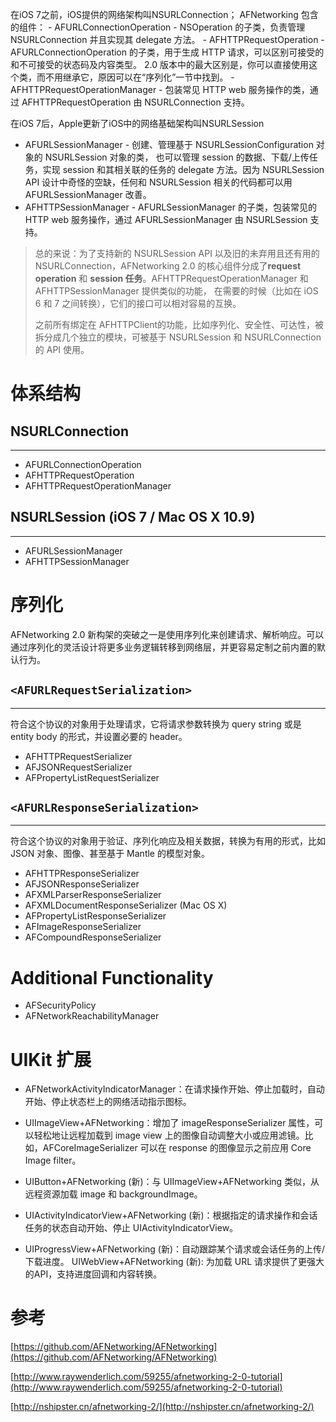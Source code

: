 在iOS 7之前，iOS提供的网络架构叫NSURLConnection； AFNetworking 包含的组件： - AFURLConnectionOperation - NSOperation 的子类，负责管理 NSURLConnection 并且实现其 delegate 方法。 - AFHTTPRequestOperation - AFURLConnectionOperation 的子类，用于生成 HTTP 请求，可以区别可接受的和不可接受的状态码及内容类型。 2.0 版本中的最大区别是，你可以直接使用这个类，而不用继承它，原因可以在“序列化”一节中找到。 - AFHTTPRequestOperationManager - 包装常见 HTTP web 服务操作的类，通过 AFHTTPRequestOperation 由 NSURLConnection 支持。

在iOS 7后，Apple更新了iOS中的网络基础架构叫NSURLSession

-	AFURLSessionManager - 创建、管理基于 NSURLSessionConfiguration 对象的 NSURLSession 对象的类， 也可以管理 session 的数据、下载/上传任务，实现 session 和其相关联的任务的 delegate 方法。因为 NSURLSession API 设计中奇怪的空缺，任何和 NSURLSession 相关的代码都可以用 AFURLSessionManager 改善。
-	AFHTTPSessionManager - AFURLSessionManager 的子类，包装常见的 HTTP web 服务操作，通过 AFURLSessionManager 由 NSURLSession 支持。

> 总的来说：为了支持新的 NSURLSession API 以及旧的未弃用且还有用的 NSURLConnection，AFNetworking 2.0 的核心组件分成了**request operation** 和 **session 任务**。AFHTTPRequestOperationManager 和 AFHTTPSessionManager 提供类似的功能， 在需要的时候（比如在 iOS 6 和 7 之间转换），它们的接口可以相对容易的互换。
>
> 之前所有绑定在 AFHTTPClient的功能，比如序列化、安全性、可达性，被拆分成几个独立的模块，可被基于 NSURLSession 和 NSURLConnection 的 API 使用。

# 体系结构


## NSURLConnection
---------------

-	AFURLConnectionOperation
-	AFHTTPRequestOperation
-	AFHTTPRequestOperationManager

## NSURLSession (iOS 7 / Mac OS X 10.9)
------------------------------------

-	AFURLSessionManager
-	AFHTTPSessionManager

# 序列化
AFNetworking 2.0 新构架的突破之一是使用序列化来创建请求、解析响应。可以通过序列化的灵活设计将更多业务逻辑转移到网络层，并更容易定制之前内置的默认行为。

## `<AFURLRequestSerialization>`
-----------------------------------

符合这个协议的对象用于处理请求，它将请求参数转换为 query string 或是 entity body 的形式，并设置必要的 header。

-	AFHTTPRequestSerializer
-	AFJSONRequestSerializer
-	AFPropertyListRequestSerializer

## `<AFURLResponseSerialization>`
------------------------------------
符合这个协议的对象用于验证、序列化响应及相关数据，转换为有用的形式，比如 JSON 对象、图像、甚至基于 Mantle 的模型对象。

-	AFHTTPResponseSerializer
-	AFJSONResponseSerializer
-	AFXMLParserResponseSerializer
-	AFXMLDocumentResponseSerializer (Mac OS X)
-	AFPropertyListResponseSerializer
-	AFImageResponseSerializer
-	AFCompoundResponseSerializer

# Additional Functionality
-	AFSecurityPolicy
-	AFNetworkReachabilityManager

# UIKit 扩展
-	AFNetworkActivityIndicatorManager：在请求操作开始、停止加载时，自动开始、停止状态栏上的网络活动指示图标。

-	UIImageView+AFNetworking：增加了 imageResponseSerializer 属性，可以轻松地让远程加载到 image view 上的图像自动调整大小或应用滤镜。比如，AFCoreImageSerializer 可以在 response 的图像显示之前应用 Core Image filter。

-	UIButton+AFNetworking (新)：与 UIImageView+AFNetworking 类似，从远程资源加载 image 和 backgroundImage。

-	UIActivityIndicatorView+AFNetworking (新)：根据指定的请求操作和会话任务的状态自动开始、停止 UIActivityIndicatorView。

-	UIProgressView+AFNetworking (新)：自动跟踪某个请求或会话任务的上传/下载进度。 UIWebView+AFNetworking (新): 为加载 URL 请求提供了更强大的API，支持进度回调和内容转换。

# 参考


[https://github.com/AFNetworking/AFNetworking](https://github.com/AFNetworking/AFNetworking)

[http://www.raywenderlich.com/59255/afnetworking-2-0-tutorial](http://www.raywenderlich.com/59255/afnetworking-2-0-tutorial)

[http://nshipster.cn/afnetworking-2/](http://nshipster.cn/afnetworking-2/)
